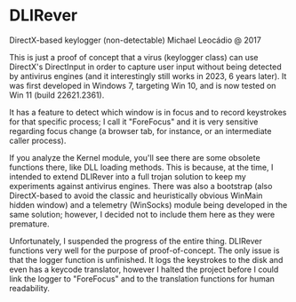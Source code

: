 # DLIRever
DirectX-based keylogger (non-detectable)
Michael Leocádio @ 2017

This is just a proof of concept that a virus (keylogger class) can use DirectX's DirectInput in order to capture user input without being detected by antivirus engines (and it interestingly still works in 2023, 6 years later).
It was first developed in Windows 7, targeting Win 10, and is now tested on Win 11 (build 22621.2361).

It has a feature to detect which window is in focus and to record keystrokes for that specific process; I call it "ForeFocus" and it is very sensitive regarding focus change (a browser tab, for instance, or an intermediate caller process).

If you analyze the Kernel module, you'll see there are some obsolete functions there, like DLL loading methods. This is because, at the time, I intended to extend DLIRever into a full trojan solution to keep my experiments against antivirus engines.
There was also a bootstrap (also DirectX-based to avoid the classic and heuristically obvious WinMain hidden window) and a telemetry (WinSocks) module being developed in the same solution; however, I decided not to include them here as they were premature.

Unfortunately, I suspended the progress of the entire thing.
DLIRever functions very well for the purpose of proof-of-concept. The only issue is that the logger function is unfinished. It logs the keystrokes to the disk and even has a keycode translator, however I halted the project before I could link the logger to "ForeFocus" and to the translation functions for human readability.

